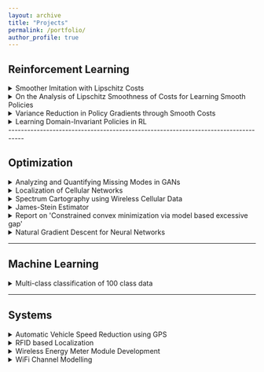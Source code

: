 ```yaml
---
layout: archive
title: "Projects"
permalink: /portfolio/
author_profile: true
---
```


## Reinforcement Learning

<details>
<summary>Smoother Imitation with Lipschitz Costs</summary>
  
With Akshat Dave, Balaraman Ravindran

Accepted for Poster Presentation at NIPS DRL Symposium 2017.

Generative Adversarial Imitation Learning (GAIL) presents a specific approach to the task of imitating an expert by jointly modelling the environment’s reinforcement signal and the imitating agent’s policy. GAIL provides state-of-the-art results in imitating complex behaviours in large, high dimensional environments. However, the algorithm often suffers from instability during the training and high variance in the returns and the trajectories. In this work, we propose a GAIL-like framework for learning smoother imitation and achieving consistently meaningful learning gradients. The learned policyachieves better performance than the existing methods in terms of closeness to the expert trajectories and the value of the true returns. We propose metrics to evaluate for the better imitation of the expert and the smoothness of the learned policies. We empirically evaluate the algorithm on simulated continuous control tasks from MuJoCo.
</details>

<details>
<summary>On the Analysis of Lipschitz Smoothness of Costs for Learning Smooth Policies</summary>
  
</details>

<details>
<summary>Variance Reduction in Policy Gradients through Smooth Costs</summary>  

</details>

<details>
<summary>Learning Domain-Invariant Policies in RL</summary>

</details>
-----------------------------------------------------------------------------------

## Optimization

<details>
<summary>Analyzing and Quantifying Missing Modes in GANs</summary>

* With Rahul Vallivel, Mitesh Khapra, Balaraman Ravindran
* In this work, we analyse various issues with the Generative Adversarial Network (GAN)
  architecture, training, the loss function and the training algorithm. We run an
  exploratory set of experiments on mixture of Gaussians, MNIST and CelebA to
  understand what goes wrong and why. We concentrate specifically on the problem of
  missing modes in generative densities modelled by GANs. We observe that a difference
  in loss function of GANs leads to
  * Different learning rates that need to be used for model training
  * Difference in the amount of true distribution that can be recovered.
  * We also run experiments to measure input covariate shift in GANs, using gradient
    of the discriminator with respect to the inputs to quantify the same.

</details>

<details>
<summary>Localization of Cellular Networks</summary> 

</details>

<details>
<summary>Spectrum Cartography using Wireless Cellular Data</summary>

</details>

<details>
<summary>James-Stein Estimator</summary>
  
Studied JS-Estimator to perform biased estimation for orthogonal frequency division
multiplexing in the Wireless Communications course.

</details>

<details>
<summary>Report on 'Constrained convex minimization via model based excessive gap'</summary>
As a part of Term Paper Presentation in the course on Algorithms for Convex Optimization,
reviewed paper on ”Constrained convex minimization via model-based excessive gap (NIPS
2014)”

</details>

<details>
<summary>Natural Gradient Descent for Neural Networks</summary>
</details>

-----------------------------------------------------------------------------------

## Machine Learning

<details>
<summary>Multi-class classification of 100 class data</summary> 
  
This project was done as a part of course on Introduction to Machine Learning. The train data
provided corresponded to a 100 class classification problem. We had to perform the
classification task resulting in the best mean F1-measure for the 100 classes.

</details>

-----------------------------------------------------------------------------------

## Systems
  
<details>
<summary>Automatic Vehicle Speed Reduction using GPS</summary>

</details>

<details>
<summary>RFID based Localization</summary> 

</details>

<details>
<summary>Wireless Energy Meter Module Development</summary> 
  
</details>
  
<details>
<summary>WiFi Channel Modelling</summary> 

</details>
